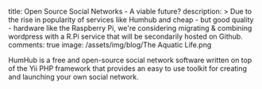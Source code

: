 title: Open Source Social Networks - A viable future?
description: >
	Due to the rise in popularity of services like Humhub and cheap - but good quality - hardware like the Raspberry Pi, we're considering migrating & combining wordpress with a R.Pi service that will be secondarily hosted on Github. 
comments: true
image: /assets/img/blog/The Aquatic Life.png

HumHub is a free and open-source social network software written on top of the Yii PHP framework that provides an easy to use toolkit for creating and launching your own social network.
